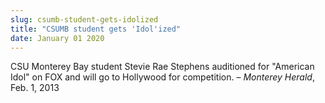 ```yaml
---
slug: csumb-student-gets-idolized
title: "CSUMB student gets 'Idol'ized"
date: January 01 2020
---
```


<p>CSU Monterey Bay student Stevie Rae Stephens auditioned for "American Idol" on FOX and will go to Hollywood for competition.  – <em>Monterey Herald</em>, Feb. 1, 2013
</p>
